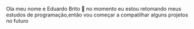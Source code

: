 Ola meu nome e Eduardo Brito 👋
no momento eu estou retomando meus estudos de programação,então vou começar a compatilhar alguns projetos no futuro
